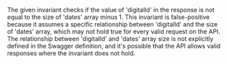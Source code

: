 The given invariant checks if the value of 'digitalId' in the response is not equal to the size of 'dates' array minus 1. This invariant is false-positive because it assumes a specific relationship between 'digitalId' and the size of 'dates' array, which may not hold true for every valid request on the API. The relationship between 'digitalId' and 'dates' array size is not explicitly defined in the Swagger definition, and it's possible that the API allows valid responses where the invariant does not hold.
